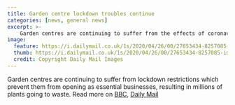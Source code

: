 ```yaml
---
title: Garden centre lockdown troubles continue  
categories: [news, general news]
excerpt: >-
    Garden centres are continuing to suffer from the effects of coronavirus lockdown, with many plants going to waste as stock remains unsold.
image:  
  feature: https://i.dailymail.co.uk/1s/2020/04/26/00/27653434-8257085-image-a-3_1587857469017.jpg  
  thumb: https://i.dailymail.co.uk/1s/2020/04/26/00/27653434-8257085-image-a-3_1587857469017.jpg  
  credit: Copyright Daily Mail Images
---
```

Garden centres are continuing to suffer from lockdown restrictions which prevent them from opening as essential businesses, resulting in millions of plants going to waste. 
Read more on [BBC](https://www.bbc.co.uk/news/uk-scotland-edinburgh-east-fife-52381806), [Daily Mail](https://www.dailymail.co.uk/news/article-8257085/Garden-centres-risk-having-dump-200million-plants-dont-open-soon-nurseries-warn.html)
<!--stackedit_data:
eyJoaXN0b3J5IjpbLTY1NDcwMDU4XX0=
-->